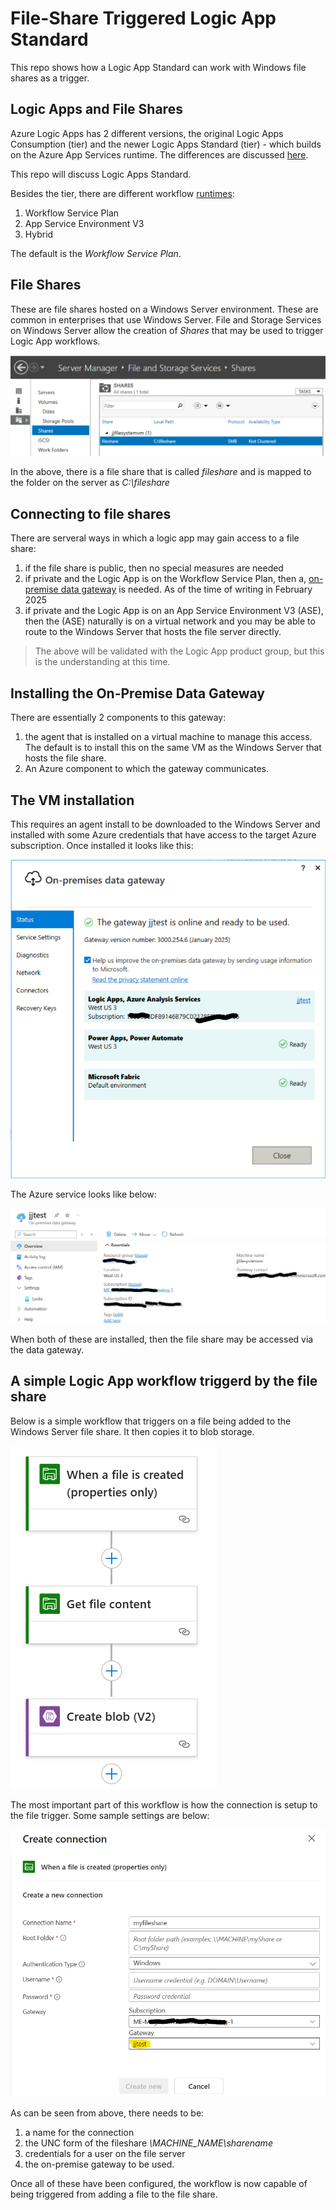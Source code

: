 # File-Share Triggered Logic App Standard

This repo shows how a Logic App Standard can work with Windows file shares as a trigger.

## Logic Apps and File Shares
Azure Logic Apps has 2 different versions, the original Logic Apps Consumption (tier) and the newer Logic Apps Standard (tier) - which builds on the Azure App Services runtime. The differences are discussed [here](https://learn.microsoft.com/en-us/azure/logic-apps/single-tenant-overview-compare).

This repo will discuss Logic Apps Standard.

Besides the tier, there are different workflow [runtimes](https://learn.microsoft.com/en-us/azure/logic-apps/create-single-tenant-workflows-azure-portal#create-a-standard-logic-app-resource):
1. Workflow Service Plan
2. App Service Environment V3
3. Hybrid

The default is the *Workflow Service Plan*.

## File Shares
These are file shares hosted on a Windows Server environment. These are common in enterprises that use Windows Server. File and Storage Services on Windows Server allow the creation of *Shares* that may be used to trigger Logic App workflows.

![alt text](./images/file-share-windows-server.png "Windows Server File and Storage Services")

In the above, there is a file share that is called *fileshare* and is mapped to the folder on the server as *C:\\fileshare*

## Connecting to file shares
There are serveral ways in which a logic app may gain access to a file share:
1. if the file share is public, then no special measures are needed
2. if private and the Logic App is on the Workflow Service Plan, then a, [on-premise data gateway](https://learn.microsoft.com/en-us/data-integration/gateway/service-gateway-onprem) is needed. As of the time of writing in February 2025
3. if private and the Logic App is on an App Service Environment V3 (ASE), then the (ASE) naturally is on a virtual network and you may be able to route to the Windows Server that hosts the file server directly.

 > The above will be validated with the Logic App product group, but this is the understanding at this time.

## Installing the On-Premise Data Gateway
There are essentially 2 components to this gateway:
1. the agent that is installed on a virtual machine to manage this access. The default is to install this on the same VM as the Windows Server that hosts the file share.
2. An Azure component to which the gateway communicates.

## The VM installation
This requires an agent install to be downloaded to the Windows Server and installed with some Azure credentials that have access to the target Azure subscription.
Once installed it looks like this:

![alt text](./images/file-share-data-gateway-installed.png "On-premise data gateway installed on VM")

The Azure service looks like below:

![alt text](./images/file-share-data-gateway-azure.png "On-premise data gateway on Azure")

When both of these are installed, then the file share may be accessed via the data gateway.

## A simple Logic App workflow triggerd by the file share
Below is a simple workflow that triggers on a file being added to the Windows Server file share. It then copies it to blob storage.

![alt text](./images/file-share-triggered-workflow.png "file share triggered workflow")

The most important part of this workflow is how the connection is setup to the file trigger. Some sample settings are below:

![alt text](./images/file-share-workflow-trigger-connection.png "file share triggered workflow connection")

As can be seen from above, there needs to be:
1. a name for the connection
2. the UNC form of the fileshare *\\MACHINE_NAME\sharename*
3. credentials for a user on the file server
4. the on-premise gateway to be used.

Once all of these have been configured, the workflow is now capable of being triggered from adding a file to the file share.


